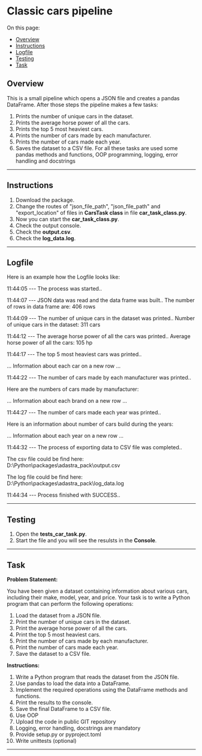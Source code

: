 # Classic cars pipeline

On this page:
* [Overview](#overview)
* [Instructions](#instructions)
* [Logfile](#logfile)
* [Testing](#testing)
* [Task](#task)

<a name="overview"></a>
## Overview

This is a small pipeline which opens a JSON file and creates a pandas DataFrame. After those steps the pipeline makes a few tasks:

1. Prints the number of unique cars in the dataset.
2. Prints the average horse power of all the cars.
3. Prints the top 5 most heaviest cars.
4. Prints the number of cars made by each manufacturer.
5. Prints the number of cars made each year.
6. Saves the dataset to a CSV file.
For all these tasks are used some pandas methods and functions, OOP programming, logging, error handling and docstrings

---


<a name="instructions"></a>
## Instructions

1. Download the package.
2. Change the routes of "json_file_path", "json_file_path" and "export_location" of files in **CarsTask class** in file **car_task_class.py**.
3. Now you can start the **car_task_class.py**.
4. Check the output console.
5. Check the **output.csv**.
6. Check the **log_data.log**.

---


<a name="logfile"></a>
## Logfile

Here is an example how the Logfile looks like:

11:44:05 --- The process was started..

11:44:07 --- JSON data was read and the data frame was built..
The number of rows in data frame are: 406 rows

11:44:09 --- The number of unique cars in the dataset was printed..
Number of unique cars in the dataset: 311 cars

11:44:12 --- The average horse power of all the cars was printed..
Average horse power of all the cars: 105 hp

11:44:17 --- The top 5 most heaviest cars was printed..

... Information about each car on a new row ...

11:44:22 --- The number of cars made by each manufacturer was printed..

Here are the numbers of cars made by manufacturer:

... Information about each brand on a new row ...

11:44:27 --- The number of cars made each year was printed..

Here is an information about number of cars build during the years:

... Information about each year on a new row ...

11:44:32 --- The process of exporting data to CSV file was completed..

The csv file could be find here: D:\Python\packages\adastra_pack\output.csv

The log file could be find here: D:\Python\packages\adastra_pack\log_data.log

11:44:34 --- Process finished with SUCCESS..

---


<a name="testing"></a>
## Testing

1. Open the **tests_car_task.py**.
2. Start the file and you will see the resulsts in the **Console**.

---


<a name="task"></a>
## Task

**Problem Statement:**

You have been given a dataset containing information about various cars, including their make, model, year, and price. Your task is to write a Python program that can perform the following operations:

1. Load the dataset from a JSON file.
2. Print the number of unique cars in the dataset.
3. Print the average horse power of all the cars.
4. Print the top 5 most heaviest cars.
5. Print the number of cars made by each manufacturer.
6. Print the number of cars made each year.
7. Save the dataset to a CSV file.

**Instructions:**

1. Write a Python program that reads the dataset from the JSON file.
2. Use pandas to load the data into a DataFrame.
3. Implement the required operations using the DataFrame methods and functions.
4. Print the results to the console.
5. Save the final DataFrame to a CSV file.
6. Use OOP
7. Upload the code in public GIT repository
8. Logging, error handling, docstrings are mandatory
9. Provide setup.py or pyproject.toml
10. Write unittests (optional)

---